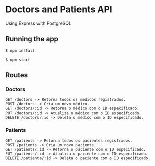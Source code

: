 # Doctors and Patients API 

Using Express with PostgreSQL

## Running the app 

```
$ npm install

$ npm start
```

## Routes
### Doctors
```
GET /doctors -> Retorna todos os médicos registrados.
POST /doctors -> Cria um novo médico.
GET /doctors/:id -> Retorna o médico com o ID especificado.
PUT /doctors/:id -> Atualiza o médico com o ID especificado.
DELETE /doctors/:id -> Deleta o médico com o ID especificado.
```
### Patients
```
GET /patients -> Retorna todos os pacientes registrados.
POST /patients -> Cria um novo paciente.
GET /patients/:id -> Retorna o paciente com o ID especificado.
PUT /patients/:id -> Atualiza o paciente com o ID especificado.
DELETE /patients/:id -> Deleta o paciente com o ID especificado.
```

